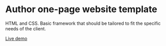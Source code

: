 # Author one-page website template
HTML and CSS.
Basic framework that should be tailored to fit the specific needs of the client.

[Live demo](https://ikass.github.io/author-onepage-v1/ "Authoer one-page website template")
